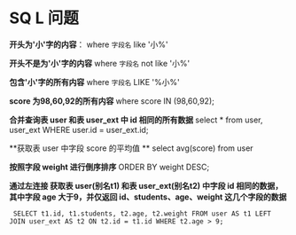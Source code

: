 # SQ L 问题

**开头为'小'字的内容**：           where `字段名` like '小%'

**开头不是为'小'字的内容**       where `字段名` not like '小%'

**包含'小'字的所有内容**           where `字段名` LIKE '%小%'



**score 为98,60,92的所有内容**   where score IN (98,60,92);



**合并查询表 user 和表 user_ext 中 id 相同的所有数据**    select * from user, user_ext WHERE user.id = user_ext.id;

**获取表 user 中字段 score 的平均值 ** select avg(score) from user

**按照字段 weight 进行倒序排序**  ORDER BY weight DESC;



**通过左连接 获取表 user(别名t1) 和表 user_ext(别名t2) 中字段 id 相同的数据，其中字段 age 大于9，并仅返回 id、students、age、weight 这几个字段的数据**

~~~mysql
 SELECT t1.id, t1.students, t2.age, t2.weight FROM user AS t1 LEFT JOIN user_ext AS t2 ON t2.id = t1.id WHERE t2.age > 9;
~~~